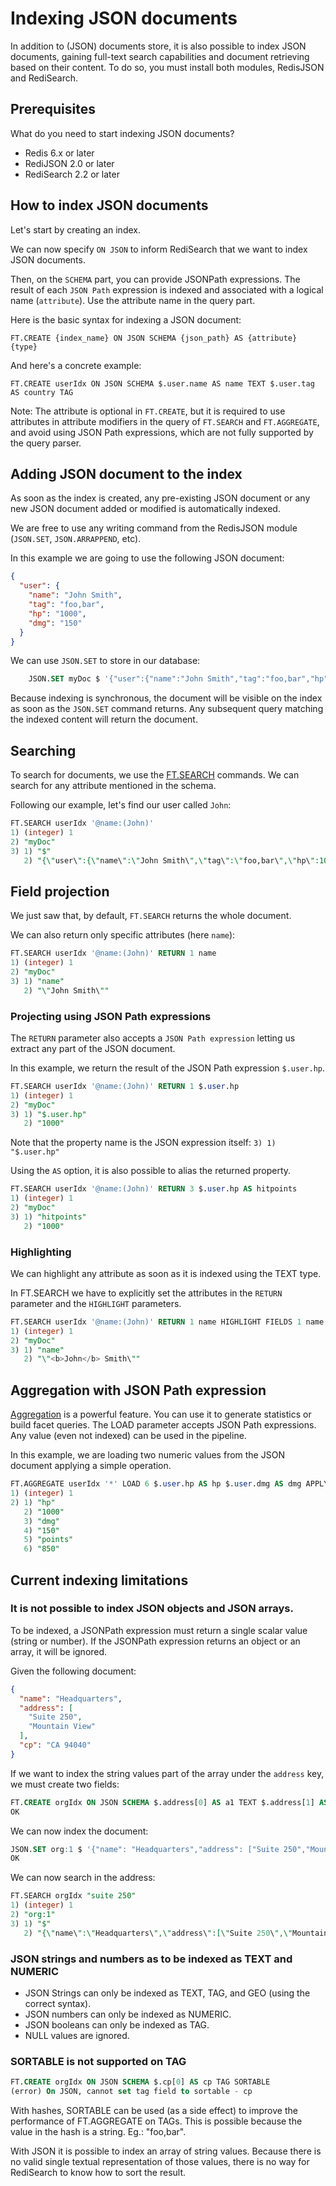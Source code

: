 # Indexing JSON documents

In addition to (JSON) documents store, it is also possible to index JSON documents, gaining full-text search capabilities and document retrieving based on their content. To do so, you must install both modules, RedisJSON and RediSearch.

## Prerequisites

What do you need to start indexing JSON documents?

- Redis 6.x or later
- RediJSON 2.0 or later
- RediSearch 2.2 or later

## How to index JSON documents

Let's start by creating an index.

We can now specify `ON JSON` to inform RediSearch that we want to index JSON documents.

Then, on the `SCHEMA` part, you can provide JSONPath expressions.
The result of each `JSON Path` expression is indexed and associated with a logical name (`attribute`).
Use the attribute name in the query part.

Here is the basic syntax for indexing a JSON document:

    FT.CREATE {index_name} ON JSON SCHEMA {json_path} AS {attribute} {type}

And here's a concrete example:

    FT.CREATE userIdx ON JSON SCHEMA $.user.name AS name TEXT $.user.tag AS country TAG

Note: The attribute is optional in `FT.CREATE`, but it is required to use attributes in attribute modifiers in the query of `FT.SEARCH` and  `FT.AGGREGATE`, and avoid using JSON Path expressions, which are not fully supported by the query parser.

## Adding JSON document to the index

As soon as the index is created, any pre-existing JSON document or any new JSON document added or modified is automatically indexed.

We are free to use any writing command from the RedisJSON module (`JSON.SET`, `JSON.ARRAPPEND`, etc).

In this example we are going to use the following JSON document:

```JSON
{
  "user": {
    "name": "John Smith",
    "tag": "foo,bar",
    "hp": "1000",
    "dmg": "150"
  }
}
```

We can use `JSON.SET` to store in our database:

```sql
    JSON.SET myDoc $ '{"user":{"name":"John Smith","tag":"foo,bar","hp":1000, "dmg":150}}'
```

Because indexing is synchronous, the document will be visible on the index as soon as the `JSON.SET` command returns.
Any subsequent query matching the indexed content will return the document.

## Searching

To search for documents, we use the [FT.SEARCH](Commands.md#FT.SEARCH) commands.
We can search for any attribute mentioned in the schema.

Following our example, let's find our user called `John`:

```sql
FT.SEARCH userIdx '@name:(John)'
1) (integer) 1
2) "myDoc"
3) 1) "$"
   2) "{\"user\":{\"name\":\"John Smith\",\"tag\":\"foo,bar\",\"hp\":1000,\"dmg\":150}}"
```

## Field projection

We just saw that, by default, `FT.SEARCH` returns the whole document.

We can also return only specific attributes (here `name`):

```sql
FT.SEARCH userIdx '@name:(John)' RETURN 1 name
1) (integer) 1
2) "myDoc"
3) 1) "name"
   2) "\"John Smith\""
```

### Projecting using JSON Path expressions

The `RETURN` parameter also accepts a `JSON Path expression` letting us extract any part of the JSON document.

In this example, we return the result of the JSON Path expression `$.user.hp`.

```sql
FT.SEARCH userIdx '@name:(John)' RETURN 1 $.user.hp
1) (integer) 1
2) "myDoc"
3) 1) "$.user.hp"
   2) "1000"
```

Note that the property name is the JSON expression itself: `3) 1) "$.user.hp"`

Using the `AS` option, it is also possible to alias the returned property.

```sql
FT.SEARCH userIdx '@name:(John)' RETURN 3 $.user.hp AS hitpoints
1) (integer) 1
2) "myDoc"
3) 1) "hitpoints"
   2) "1000"
```

### Highlighting

We can highlight any attribute as soon as it is indexed using the TEXT type.

In FT.SEARCH we have to explicitly set the attributes in the `RETURN` parameter and the `HIGHLIGHT` parameters.

```sql
FT.SEARCH userIdx '@name:(John)' RETURN 1 name HIGHLIGHT FIELDS 1 name TAGS '<b>' '</b>'
1) (integer) 1
2) "myDoc"
3) 1) "name"
   2) "\"<b>John</b> Smith\""
```

## Aggregation with JSON Path expression

[Aggregation](Aggregations.md) is a powerful feature. You can use it to generate statistics or build facet queries.
The LOAD parameter accepts JSON Path expressions. Any value (even not indexed) can be used in the pipeline.

In this example, we are loading two numeric values from the JSON document applying a simple operation.

```sql
FT.AGGREGATE userIdx '*' LOAD 6 $.user.hp AS hp $.user.dmg AS dmg APPLY '@hp-@dmg' AS points
1) (integer) 1
2) 1) "hp"
   2) "1000"
   3) "dmg"
   4) "150"
   5) "points"
   6) "850"
```

## Current indexing limitations

### It is not possible to index JSON objects and JSON arrays.

To be indexed, a JSONPath expression must return a single scalar value (string or number).
If the JSONPath expression returns an object or an array, it will be ignored.

Given the following document:

```JSON
{
  "name": "Headquarters",
  "address": [
    "Suite 250",
    "Mountain View"
  ],
  "cp": "CA 94040"
}
```

If we want to index the string values part of the array under the `address` key, we must create two fields:

```sql
FT.CREATE orgIdx ON JSON SCHEMA $.address[0] AS a1 TEXT $.address[1] AS a2 TEXT
OK
```

We can now index the document:

```sql
JSON.SET org:1 $ '{"name": "Headquarters","address": ["Suite 250","Mountain View"],"cp": "CA 94040"}'
OK
```

We can now search in the address:

```sql
FT.SEARCH orgIdx "suite 250"
1) (integer) 1
2) "org:1"
3) 1) "$"
   2) "{\"name\":\"Headquarters\",\"address\":[\"Suite 250\",\"Mountain View\"],\"cp\":\"CA 94040\"}"
```

### JSON strings and numbers as to be indexed as TEXT and NUMERIC

- JSON Strings can only be indexed as TEXT, TAG, and GEO (using the correct syntax).
- JSON numbers can only be indexed as NUMERIC.
- JSON booleans can only be indexed as TAG.
- NULL values are ignored.

### SORTABLE is not supported on TAG

```sql
FT.CREATE orgIdx ON JSON SCHEMA $.cp[0] AS cp TAG SORTABLE
(error) On JSON, cannot set tag field to sortable - cp
```

With hashes, SORTABLE can be used (as a side effect) to improve the performance of FT.AGGREGATE on TAGs.
This is possible because the value in the hash is a string. Eg.: "foo,bar".

With JSON it is possible to index an array of string values.
Because there is no valid single textual representation of those values,
there is no way for RediSearch to know how to sort the result.